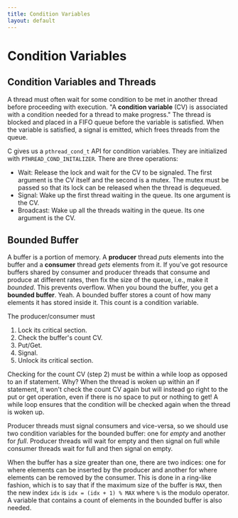 ```yaml
---
title: Condition Variables
layout: default
---
```


# Condition Variables

## Condition Variables and Threads

A thread must often wait for some condition to be met in another thread before proceeding with execution. "A **condition variable** (CV) is associated with a condition needed for a thread to make progress." The thread is blocked and placed in a FIFO queue before the variable is satisfied. When the variable is satisfied, a signal is emitted, which frees threads from the queue.

C gives us a `pthread_cond_t` API for condition variables. They are initialized with `PTHREAD_COND_INITALIZER`. There are three operations:

- Wait: Release the lock and wait for the CV to be signaled. The first argument is the CV itself and the second is a mutex. The mutex must be passed so that its lock can be released when the thread is dequeued.
- Signal: Wake up the first thread waiting in the queue. Its one argument is the CV.
- Broadcast: Wake up all the threads waiting in the queue. Its one argument is the CV.

## Bounded Buffer

A buffer is a portion of memory. A **producer** thread *puts* elements into the buffer and a **consumer** thread *gets* elements from it. If you've got resource buffers shared by consumer and producer threads that consume and produce at different rates, then fix the size of the queue, i.e., make it *bounded*. This prevents overflow. When you bound the buffer, you get a **bounded buffer**. Yeah. A bounded buffer stores a count of how many elements it has stored inside it. This count is a condition variable.

The producer/consumer must

1. Lock its critical section.
2. Check the buffer's count CV.
3. Put/Get.
4. Signal.
5. Unlock its critical section.

Checking for the count CV (step 2) must be within a while loop as opposed to an if statement. Why? When the thread is woken up within an if statement, it won't check the count CV again but will instead go right to the put or get operation, even if there is no space to put or nothing to get! A while loop ensures that the condition will be checked again when the thread is woken up.

Producer threads must signal consumers and vice-versa, so we should use two condition variables for the bounded buffer: one for *empty* and another for *full*. Producer threads will wait for empty and then signal on full while consumer threads wait for full and then signal on empty.

When the buffer has a size greater than one, there are two indices: one for where elements can be inserted by the producer and another for where elements can be removed by the consumer. This is done in a ring-like fashion, which is to say that if the maximum size of the buffer is `MAX`, then the new index `idx` is `idx = (idx + 1) % MAX` where `%` is the modulo operator. A variable that contains a count of elements in the bounded buffer is also needed.
